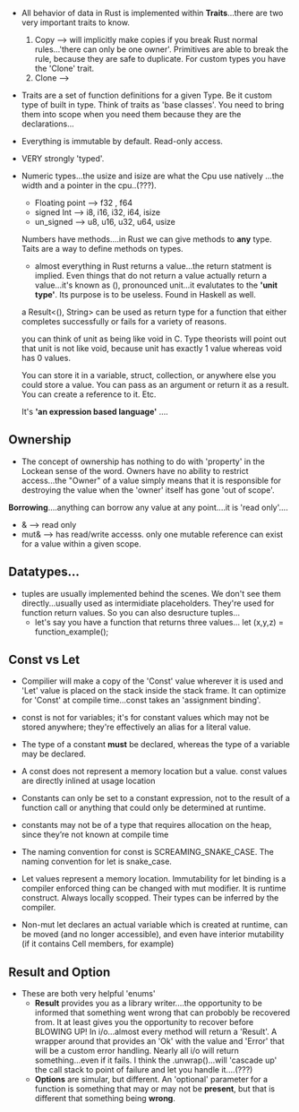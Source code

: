 - All behavior of data in Rust is implemented within **Traits**...there are two very important traits to know.
  1. Copy --> will implicitly make copies if you break Rust normal rules...'there can only be one owner'. Primitives are able to break the rule, because they are safe to duplicate. For custom types you have the 'Clone' trait.
  2. Clone -->
- Traits are a set of function definitions for a given Type. Be it custom type of built in type. Think of traits as 'base classes'. You need to bring them into scope when you need them because they are the declarations...
- Everything is immutable by default. Read-only access.
- VERY strongly 'typed'.

- Numeric types...the usize and isize are what the Cpu use natively ...the width and a pointer in the cpu..(???).

  - Floating point --> f32 , f64
  - signed Int --> i8, i16, i32, i64, isize
  - un_signed --> u8, u16, u32, u64, usize

  Numbers have methods....in Rust we can give methods to **any** type. Taits are a way to define methods on types.

  - almost everything in Rust returns a value...the return statment is implied. Even things that do not return a value actually return a value...it's known as (), pronounced unit...it evalutates to the **'unit type'**. Its purpose is to be useless. Found in Haskell as well.

  a Result<(), String> can be used as return type for a function that either completes successfully or fails for a variety of reasons.

  you can think of unit as being like void in C. Type theorists will point out that unit is not like void, because unit has exactly 1 value whereas void has 0 values.

  You can store it in a variable, struct, collection, or anywhere else you could store a value. You can pass as an argument or return it as a result. You can create a reference to it. Etc.

  It's **'an expression based language'** ....

## Ownership

- The concept of ownership has nothing to do with 'property' in the Lockean sense of the word. Owners have no ability to restrict access...the "Owner" of a value simply means that it is responsible for destroying the value when the 'owner' itself has gone 'out of scope'.

**Borrowing**....anything can borrow any value at any point....it is 'read only'....

- & --> read only
- mut& --> has read/write accesss. only one mutable reference can exist for a value within a given scope.

## Datatypes...

- tuples are usually implemented behind the scenes. We don't see them directly...usually used as intermidiate placeholders. They're used for function return values. So you can also desructure tuples...
  - let's say you have a function that returns three values...
    let (x,y,z) = function_example();

## Const vs Let

- Compilier will make a copy of the 'Const' value wherever it is used and 'Let' value is placed on the stack inside the stack frame. It can optimize for 'Const' at compile time...const takes an 'assignment binding'.
- const is not for variables; it's for constant values which may not be stored anywhere; they're effectively an alias for a literal value.
- The type of a constant **must** be declared, whereas the type of a variable may be declared.
- A const does not represent a memory location but a value. const values are directly inlined at usage location
- Constants can only be set to a constant expression, not to the result of a function call or anything that could only be determined at runtime.
- constants may not be of a type that requires allocation on the heap, since they’re not known at compile time
- The naming convention for const is SCREAMING_SNAKE_CASE.
  The naming convention for let is snake_case.

- Let values represent a memory location. Immutability for let binding is a compiler enforced thing can be changed with mut modifier. It is runtime construct. Always locally scopped. Their types can be inferred by the compiler.
- Non-mut let declares an actual variable which is created at runtime, can be moved (and no longer accessible), and even have interior mutability (if it contains Cell members, for example)

## Result and Option

- These are both very helpful 'enums'
  - **Result** provides you as a library writer....the opportunity to be informed that something went wrong that can probobly be recovered from. It at least gives you the opportunity to recover before BLOWING UP! In i/o...almost every method will return a 'Result'. A wrapper around that provides an 'Ok' with the value and 'Error' that will be a custom error handling. Nearly all i/o will return something...even if it fails. I think the .unwrap()...will 'cascade up' the call stack to point of failure and let you handle it....(???)
  - **Options** are simular, but different. An 'optional' parameter for a function is something that may or may not be **present**, but that is different that something being **wrong**.
